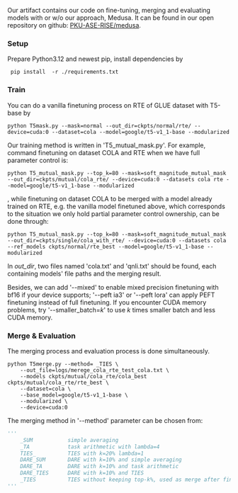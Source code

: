 Our artifact contains our code on fine-tuning, merging and evaluating models with or w/o our approach, Medusa.  It can be found in our open repository on github: [PKU-ASE-RISE/medusa](https://github.com/PKU-ASE-RISE/medusa).

### Setup

Prepare Python3.12 and newest pip, install dependencies by

```
 pip install  -r ./requirements.txt
```

### Train

You can do a vanilla finetuning process on RTE of GLUE dataset with T5-base by

```
python T5mask.py --mask=normal --out_dir=ckpts/normal/rte/ --device=cuda:0 --dataset=cola --model=google/t5-v1_1-base --modularized 
```

Our training method is written in 'T5_mutual_mask.py'. For example, command finetuning on dataset COLA and RTE when we have full parameter control is:

```
python T5_mutual_mask.py --top_k=80 --mask=soft_magnitude_mutual_mask --out_dir=ckpts/mutual/cola_rte/ --device=cuda:0 --datasets cola rte --model=google/t5-v1_1-base --modularized 
```

, while finetuning on dataset COLA to be merged with a model already trained on RTE, e.g. the vanilla model finetuned above, which corresponds  to the situation we only hold partial parameter control ownership, can be  done through:

```
python T5_mutual_mask.py --top_k=80 --mask=soft_magnitude_mutual_mask --out_dir=ckpts/single/cola_with_rte/ --device=cuda:0 --datasets cola --ref_models ckpts/normal/rte_best --model=google/t5-v1_1-base --modularized 
```

In *out_dir*, two files named 'cola.txt' and 'qnli.txt' should be found, each containing models' file paths and the merging result.

Besides, we can add '--mixed' to enable mixed precision finetuning with bf16 if your device supports; '--peft ia3' or  '--peft lora' can apply PEFT finetuning instead of full finetuning. If you encounter CUDA memory problems, try '--smaller_batch=$k$' to use $k$ times smaller batch and less CUDA memory.

### Merge & Evaluation

The merging process and evaluation process is done simultaneously. 

```
python T5merge.py --method= _TIES \
	--out_file=logs/merege_cola_rte_test_cola.txt \
	--models ckpts/mutual/cola_rte/cola_best ckpts/mutual/cola_rte/rte_best \ 
	--dataset=cola \ 
	--base_model=google/t5-v1_1-base \
	--modularized \ 
	--device=cuda:0 
```

The merging method in '--method' parameter can be chosen from:

```python
'''
    _SUM           simple averaging
    _TA            task arithmetic with lambda=4
    TIES_          TIES with k=20% lambda=1
    DARE_SUM       DARE with k=10% and simple averaging
    DARE_TA        DARE with k=10% and task arithmetic
    DARE_TIES      DARE with k=10% and TIES
    _TIES          TIES without keeping top-k%, used as merge after finetuning for MEDUSA
'''
```


